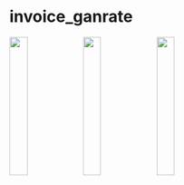 # invoice_ganrate

<p>
   <img src = "https://github.com/AishwaryaBaisane/invoice_generator/assets/149373597/22aaa6f7-9c0e-4ebc-8a9c-b48d852f4a8a" height = 25% width = 25%>
   <img src = "https://github.com/AishwaryaBaisane/invoice_generator/assets/149373597/de3ffd08-e7ff-4e4e-b730-dac1ecd11d7b"  height = 25% width = 25%>
   <img src = "https://github.com/AishwaryaBaisane/invoice_generator/assets/149373597/c7aee83c-0ae6-479e-a416-bdf2fd1b2b46"  height = 25% width = 25%>
</p>

